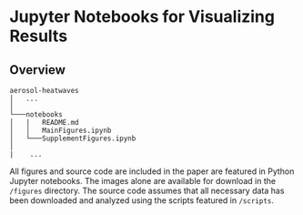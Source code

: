 # Jupyter Notebooks for Visualizing Results

## Overview

```
aerosol-heatwaves
│   ...
│   
└───notebooks
│   |   README.md
│   │   MainFigures.ipynb
│   └───SupplementFigures.ipynb
│   
|    ...
```

All figures and source code are included in the paper are featured in Python Jupyter notebooks. The images alone are available for download in the `/figures` directory. The source code assumes that all necessary data has been downloaded and analyzed using the scripts featured in `/scripts`.
